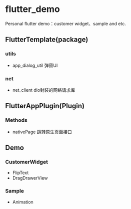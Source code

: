 # flutter_demo

Personal flutter demo：customer widget、sample and etc.




## FlutterTemplate(package)

### utils
* app_dialog_util 弹窗UI

### net
* net_client dio封装的网络请求库


## FlutterAppPlugin(Plugin)

### Methods
* nativePage 跳转原生页面接口






## Demo

### CustomerWidget
- FlipText
- DragDrawerView

### Sample
- Animation